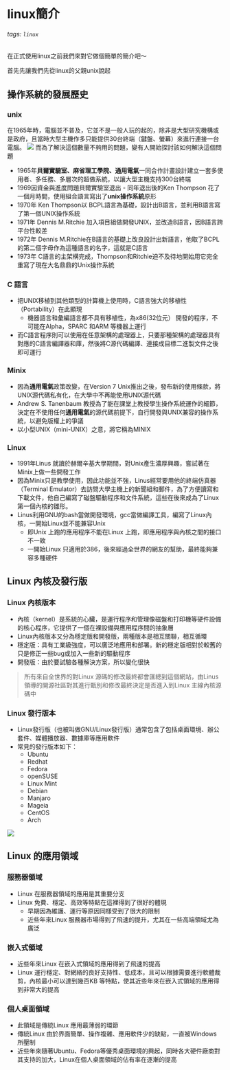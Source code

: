 # linux簡介
###### tags: `linux`

在正式使用linux之前我們來對它做個簡單的簡介吧～

首先先讓我們先從linux的父親unix說起

## 操作系統的發展歷史

### unix

在1965年時，電腦並不普及，它並不是一般人玩的起的，除非是大型研究機構或是政府，且當時大型主機作多只能提供30台終端（鍵盤、螢幕）來進行連接一台電腦。
![](https://i.imgur.com/nTJdBik.jpg)
而為了解決這個數量不夠用的問題，變有人開始探討該如何解決這個問題

- 1965年<b>貝爾實驗室、麻省理工學院、通用電氣</b>一同合作計畫設計建立一套多使用者、多任務、多層次的超做系統，以讓大型主機支持300台終端
- 1969因資金與進度問題貝爾實驗室退出
        - 同年退出後的Ken Thompson 花了一個月時間，使用組合語言寫出了<b>unix操作系統</b>原形 
- 1970年 Ken Thompson以 BCPL語言為基礎，設計出B語言，並利用B語言寫了第一個UNIX操作系統
- 1971年 Dennis M.Ritchie 加入項目組做開發UNIX，並改造B語言，因B語言跨平台性較差
- 1972年 Dennis M.Ritchie在B語言的基礎上改良設計出新語言，他取了BCPL的第二個字母作為這種語言的名字，這就是C語言
- 1973年 C語言的主架構完成，Thompson和Ritchie迫不及待地開始用它完全重寫了現在大名鼎鼎的Unix操作系統

### C 語言
- 把UNIX移植到其他類型的計算機上使用時，C語言強大的移植性（Portability）在此顯現
    - 機器語言和彙編語言都不具有移植性，為x86(32位元） 開發的程序，不可能在Alpha，SPARC 和ARM 等機器上運行
- 而C語言程序則可以使用在任意架構的處理器上，只要那種架構的處理器具有對應的C語言編譯器和庫，然後將C源代碼編譯、連接成目標二進製文件之後即可運行

### Minix

- 因為<b>通用電氣</b>政策改變，在Version 7 Unix推出之後，發布新的使用條款，將UNIX源代碼私有化，在大學中不再能使用UNIX源代碼
- Andrew S. Tanenbaum 教授為了能在課堂上教授學生操作系統運作的細節，決定在不使用任何<b>通用電氣</b>的源代碼前提下，自行開發與UNIX兼容的操作系統，以避免版權上的爭議
- 以小型UNIX（mini-UNIX）之意，將它稱為MINIX


### Linux

- 1991年Linus 就讀於赫爾辛基大學期間，對Unix產生濃厚興趣，嘗試著在Minix上做一些開發工作
- 因為Minix只是教學使用，因此功能並不強，Linus經常要用他的終端仿真器（Terminal Emulator）去訪問大學主機上的新聞組和郵件，為了方便讀寫和下載文件，他自己編寫了磁盤驅動程序和文件系統，這些在後來成為了Linux第一個內核的雛形。
- Linus利用GNU的bash當做開發環境，gcc當做編譯工具，編寫了Linux內核，一開始Linux並不能兼容Unix
    - 即Unix 上跑的應用程序不能在Linux 上跑，即應用程序與內核之間的接口不一致
    - 一開始Linux 只適用於386，後來經過全世界的網友的幫助，最終能夠兼容多種硬件

## Linux 內核及發行版

### Linux 內核版本

- 內核（kernel）是系統的心臟，是運行程序和管理像磁盤和打印機等硬件設備的核心程序，它提供了一個在裸設備與應用程序間的抽象層
- Linux內核版本又分為穩定版和開發版，兩種版本是相互關聯，相互循環
- 穩定版：具有工業級強度，可以廣泛地應用和部署。新的穩定版相對於較舊的只是修正一些bug或加入一些新的驅動程序
- 開發版：由於要試驗各種解決方案，所以變化很快
>所有來自全世界的對Linux 源碼的修改最終都會匯總到這個網站，由Linus 領導的開源社區對其進行甄別和修改最終決定是否進入到Linux 主線內核源碼中



### Linux 發行版本
- Linux發行版（也被叫做GNU/Linux發行版）通常包含了包括桌面環境、辦公套件、媒體播放器、數據庫等應用軟件
- 常見的發行版本如下：
    - Ubuntu
    - Redhat
    - Fedora
    - openSUSE
    - Linux Mint
    - Debian
    - Manjaro
    - Mageia
    - CentOS
    - Arch

![](https://i.imgur.com/By7VfXJ.jpg)


## Linux 的應用領域
### 服務器領域

- Linux 在服務器領域的應用是其重要分支
- Linux 免費、穩定、高效等特點在這裡得到了很好的體現
    - 早期因為維護、運行等原因同樣受到了很大的限制
    - 近些年來Linux 服務器市場得到了飛速的提升，尤其在一些高端領域尤為廣泛

### 嵌入式領域

- 近些年來Linux 在嵌入式領域的應用得到了飛速的提高
- Linux 運行穩定、對網絡的良好支持性、低成本，且可以根據需要進行軟體裁剪，內核最小可以達到幾百KB 等特點，使其近些年來在嵌入式領域的應用得到非常大的提高

### 個人桌面領域

- 此領域是傳統Linux 應用最薄弱的環節
- 傳統Linux 由於界面簡單、操作複雜、應用軟件少的缺點，一直被Windows 所壓制
- 近些年來隨著Ubuntu、Fedora等優秀桌面環境的興起，同時各大硬件廠商對其支持的加大，Linux在個人桌面領域的佔有率在逐漸的提高

